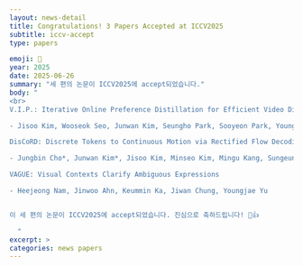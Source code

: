 ```yaml
---
layout: news-detail
title: Congratulations! 3 Papers Accepted at ICCV2025
subtitle: iccv-accept
type: papers

emoji: 🎉
year: 2025
date: 2025-06-26
summary: "세 편의 논문이 ICCV2025에 accept되었습니다."
body: "
<br>
V.I.P.: Iterative Online Preference Distillation for Efficient Video Diffusion Models

- Jisoo Kim, Wooseok Seo, Junwan Kim, Seungho Park, Sooyeon Park, Youngjae Yu

DisCoRD: Discrete Tokens to Continuous Motion via Rectified Flow Decoding

- Jungbin Cho*, Junwan Kim*, Jisoo Kim, Minseo Kim, Mingu Kang, Sungeun Hong, Tae-Hyun Oh, Youngjae Yu

VAGUE: Visual Contexts Clarify Ambiguous Expressions

- Heejeong Nam, Jinwoo Ahn, Keummin Ka, Jiwan Chung, Youngjae Yu


이 세 편의 논문이 ICCV2025에 accept되었습니다. 진심으로 축하드립니다! 🥳👍

  "
excerpt: >
categories: news papers
---
```


